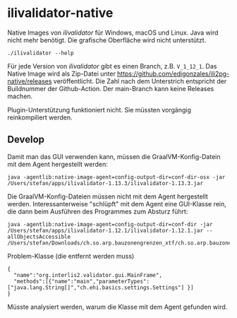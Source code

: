 # ilivalidator-native

Native Images von _ilivalidator_ für Windows, macOS und Linux. Java wird nicht mehr benötigt. Die grafische Oberfläche wird nicht unterstützt.

```
./ilivalidator --help
```

Für jede Version von _ilivalidator_ gibt es einen Branch, z.B. `V_1_12_1`. Das Native Image wird als Zip-Datei unter https://github.com/edigonzales/ili2pg-native/releases veröffentlicht. Die Zahl nach dem Unterstrich entspricht der Buildnummer der Github-Action. Der main-Branch kann keine Releases machen.

Plugin-Unterstützung funktioniert nicht. Sie müssten vorgängig reinkompiliert werden.

## Develop

Damit man das GUI verwenden kann, müssen die GraalVM-Konfig-Datein mit dem Agent hergestellt werden:

```
java -agentlib:native-image-agent=config-output-dir=conf-dir-osx -jar /Users/stefan/apps/ilivalidator-1.13.3/ilivalidator-1.13.3.jar

```


Die GraalVM-Konfig-Dateien müssen nicht mit dem Agent hergestellt werden. Interessanterweise "schlüpft" mit dem Agent eine GUI-Klasse rein, die dann beim Ausführen des Programmes zum Absturz führt:

```
java -agentlib:native-image-agent=config-output-dir=conf-dir -jar /Users/stefan/apps/ilivalidator-1.12.1/ilivalidator-1.12.1.jar --allObjectsAccessible /Users/stefan/Downloads/ch.so.arp.bauzonengrenzen_xtf/ch.so.arp.bauzonengrenzen.xtf
```

Problem-Klasse (die entfernt werden muss)

```
{
  "name":"org.interlis2.validator.gui.MainFrame",
  "methods":[{"name":"main","parameterTypes":["java.lang.String[]","ch.ehi.basics.settings.Settings"] }]
}
```
Müsste analysiert werden, warum die Klasse mit dem Agent gefunden wird.